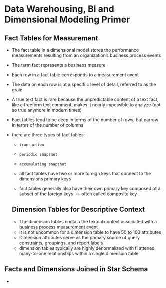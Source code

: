 # Data Warehousing, BI and Dimensional Modeling Primer

## Fact Tables for Measurement
- The fact table in a dimensional model stores the performance measurements resulting
from an organization’s business process events
- The term fact represents a business measure
- Each row in a fact table corresponds to a measurement event
- The data on each row is at a specifi c level of detail, referred to as the grain
- A true text fact is rare because the unpredictable content of a text fact, like a freeform text comment, makes it nearly impossible to analyze (not so true anymore in modern times)
- Fact tables tend to be deep in terms of the number of rows, but narrow in terms of the number of columns
- there are three types of fact tables:
    - `transaction`
    - `periodic snapshot`
    - `accumulating snapshot`

    - all fact tables have two or more foreign keys that connect to the dimensions primary keys
    - fact tables generally also have their own primary key composed of a subset of the foreign keys --> often called composite key

    ##  Dimension Tables for Descriptive Context
    - The dimension tables contain the textual context associated with a business process measurement event
    - It is not uncommon for a dimension table to have 50 to 100 attributes
    - Dimension attributes serve as the primary source of query constraints, groupings, and report labels
    - dimension tables typically are highly denormalized with fl attened many-to-one relationships within a single dimension table


## Facts and Dimensions Joined in Star Schema
- 